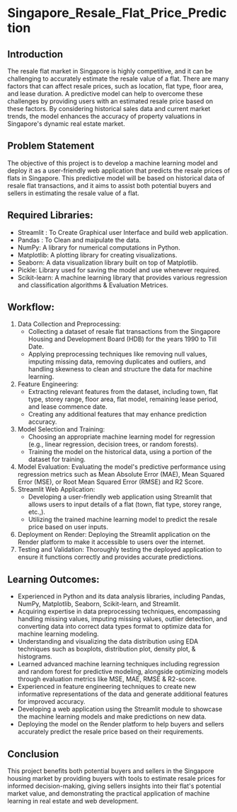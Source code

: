 # Singapore_Resale_Flat_Price_Prediction

## Introduction
The resale flat market in Singapore is highly competitive, and it can be challenging to accurately estimate the resale value of a flat. There are many factors that can affect resale prices, such as location, flat type, floor area, and lease duration. A predictive model can help to overcome these challenges by providing users with an estimated resale price based on these factors. By considering historical sales data and current market trends, the model enhances the accuracy of property valuations in Singapore's dynamic real estate market.

## Problem Statement
The objective of this project is to develop a machine learning model and deploy it as a user-friendly web application that predicts the resale prices of flats in Singapore. This predictive model will be based on historical data of resale flat transactions, and it aims to assist both potential buyers and sellers in estimating the resale value of a flat.

## Required Libraries:
- Streamlit : To Create Graphical user Interface and build web application.
- Pandas : To Clean and maipulate the data.
- NumPy: A library for numerical computations in Python.
- Matplotlib: A plotting library for creating visualizations.
- Seaborn: A data visualization library built on top of Matplotlib.
- Pickle: Library used for saving the model and use whenever required.
- Scikit-learn: A machine learning library that provides various regression and classification algorithms & Evaluation Metrices.

## Workflow:
1. Data Collection and Preprocessing:
   - Collecting a dataset of resale flat transactions from the Singapore Housing and Development Board (HDB) for the years 1990 to Till Date.
   - Applying preprocessing techniques like removing null values, imputing missing data, removing duplicates and outliers, and handling skewness to clean and structure the data for machine learning.
2. Feature Engineering:
   - Extracting relevant features from the dataset, including town, flat type, storey range, floor area, flat model, remaining lease period, and lease commence date.
   - Creating any additional features that may enhance prediction accuracy.
3. Model Selection and Training:
   - Choosing an appropriate machine learning model for regression (e.g., linear regression, decision trees, or random forests).
   - Training the model on the historical data, using a portion of the dataset for training.
4. Model Evaluation: Evaluating the model's predictive performance using regression metrics such as Mean Absolute Error (MAE), Mean Squared Error (MSE), or Root Mean Squared Error (RMSE) and R2 Score.
5. Streamlit Web Application:
   - Developing a user-friendly web application using Streamlit that allows users to input details of a flat (town, flat type, storey range, etc.,).
   - Utilizing the trained machine learning model to predict the resale price based on user inputs.
6. Deployment on Render: Deploying the Streamlit application on the Render platform to make it accessible to users over the internet.
7. Testing and Validation: Thoroughly testing the deployed application to ensure it functions correctly and provides accurate predictions.

## Learning Outcomes:
- Experienced in Python and its data analysis libraries, including Pandas, NumPy, Matplotlib, Seaborn, Scikit-learn, and Streamlit.
- Acquiring expertise in data preprocessing techniques, encompassing handling missing values, imputing missing values, outlier detection, and converting data into correct data types format to optimize data for machine learning modeling.
- Understanding and visualizing the data distribution using EDA techniques such as boxplots, distribution plot, density plot, & histograms.
- Learned advanced machine learning techniques including regression and random forest for predictive modeling, alongside optimizing models through evaluation metrics like MSE, MAE, RMSE & R2-score.
- Experienced in feature engineering techniques to create new informative representations of the data and generate additional features for improved accuracy.
- Developing a web application using the Streamlit module to showcase the machine learning models and make predictions on new data.
- Deploying the model on the Render platform to help buyers and sellers accurately predict the resale price based on their requirements.

## Conclusion
This project benefits both potential buyers and sellers in the Singapore housing market by providing buyers with tools to estimate resale prices for informed decision-making, giving sellers insights into their flat's potential market value, and demonstrating the practical application of machine learning in real estate and web development.
